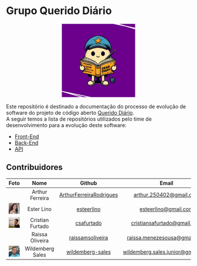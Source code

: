 # Grupo Querido Diário

<p align="center">
  <img src="./docs/images/logo-querido-diario.jpeg" width="200px" />
</p>

Este repositório é destinado a documentação do processo de evolução de software do projeto de código aberto [Querido Diário](https://queridodiario.ok.org.br/).  
A seguir temos a lista de repositórios utilizados pelo time de desenvolvimento para a evolução deste software:

* [Front-End](https://github.com/Wildemberg-Projects/querido-diario-frontend)
* [Back-End](https://github.com/Wildemberg-Projects/querido-diario-backend)
* [API](https://github.com/Wildemberg-Projects/querido-diario-api)


## Contribuidores
| Foto | Nome | Github | Email |
| :--: | :--: | :----: | :---: |
| | Arthur Ferreira | [ArthurFerreiraRodrigues](https://github.com/ArthurFerreiraRodrigues) | arthur.250402@gmail.com |
| <img src="./docs/images/ester.jpg" width="200px" /> | Ester Lino | [esteerlino](https://github.com/esteerlino) | esteerlino@gmail.com |
| <img src="./docs/images/cristian.jpeg" width="200px" /> | Cristian Furtado | [csafurtado](htwidth="200px"tps://github.com/csafurtado) | cristiansafurtado@gmail.com |
| | Raissa Oliveira | [raissamsoliveira](https://github.com/raissamsoliveira) | raissa.menezesousa@gmail.com |
| <img src="./docs/images/will.jpeg" width="200px" /> | Wildemberg Sales | [wildemberg-sales](https://github.com/wildemberg-sales) | wildemberg.sales.junior@gmail.com | 
